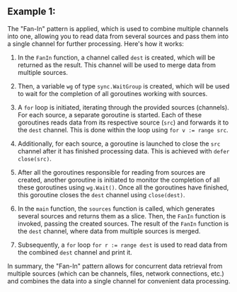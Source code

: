 ## Example 1:
The "Fan-In" pattern is applied, which is used to combine multiple channels into one, allowing you to read data from several sources and pass them into a single channel for further processing. Here's how it works:

1. In the `FanIn` function, a channel called `dest` is created, which will be returned as the result. This channel will be used to merge data from multiple sources.

2. Then, a variable `wg` of type `sync.WaitGroup` is created, which will be used to wait for the completion of all goroutines working with sources.

3. A `for` loop is initiated, iterating through the provided sources (channels). For each source, a separate goroutine is started. Each of these goroutines reads data from its respective source (`src`) and forwards it to the `dest` channel. This is done within the loop using `for v := range src`.

4. Additionally, for each source, a goroutine is launched to close the `src` channel after it has finished processing data. This is achieved with `defer close(src)`.

5. After all the goroutines responsible for reading from sources are created, another goroutine is initiated to monitor the completion of all these goroutines using `wg.Wait()`. Once all the goroutines have finished, this goroutine closes the `dest` channel using `close(dest)`.

6. In the `main` function, the `sources` function is called, which generates several sources and returns them as a slice. Then, the `FanIn` function is invoked, passing the created sources. The result of the `FanIn` function is the `dest` channel, where data from multiple sources is merged.

7. Subsequently, a `for` loop `for r := range dest` is used to read data from the combined `dest` channel and print it.

In summary, the "Fan-In" pattern allows for concurrent data retrieval from multiple sources (which can be channels, files, network connections, etc.) and combines the data into a single channel for convenient data processing.